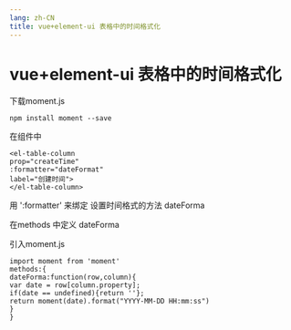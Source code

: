 ```yaml
---
lang: zh-CN
title: vue+element-ui 表格中的时间格式化
---
```


# vue+element-ui 表格中的时间格式化

下载moment.js
```
npm install moment --save
```

在组件中
```
<el-table-column
prop="createTime"
:formatter="dateFormat"
label="创建时间">		 
</el-table-column>
```

用 ':formatter' 来绑定 设置时间格式的方法 dateForma

在methods 中定义 dateForma

引入moment.js
```
import moment from 'moment'
methods:{
dateForma:function(row,column){
var date = row[column.property];
if(date == undefined){return ''};
return moment(date).format("YYYY-MM-DD HH:mm:ss")
}
}
```
